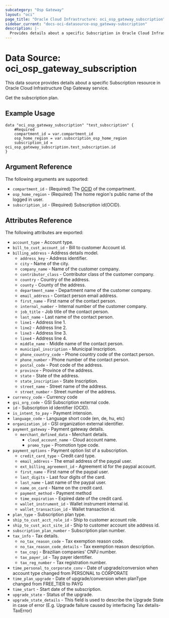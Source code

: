 ```yaml
---
subcategory: "Osp Gateway"
layout: "oci"
page_title: "Oracle Cloud Infrastructure: oci_osp_gateway_subscription"
sidebar_current: "docs-oci-datasource-osp_gateway-subscription"
description: |-
  Provides details about a specific Subscription in Oracle Cloud Infrastructure Osp Gateway service
---
```


# Data Source: oci_osp_gateway_subscription
This data source provides details about a specific Subscription resource in Oracle Cloud Infrastructure Osp Gateway service.

Get the subscription plan.

## Example Usage

```hcl
data "oci_osp_gateway_subscription" "test_subscription" {
	#Required
	compartment_id = var.compartment_id
	osp_home_region = var.subscription_osp_home_region
	subscription_id = oci_osp_gateway_subscription.test_subscription.id
}
```

## Argument Reference

The following arguments are supported:

* `compartment_id` - (Required) The [OCID](https://docs.cloud.oracle.com/iaas/Content/General/Concepts/identifiers.htm) of the compartment. 
* `osp_home_region` - (Required) The home region's public name of the logged in user. 
* `subscription_id` - (Required) Subscription id(OCID).


## Attributes Reference

The following attributes are exported:

* `account_type` - Account type.
* `bill_to_cust_account_id` - Bill to customer Account id.
* `billing_address` - Address details model.
	* `address_key` - Address identifier.
	* `city` - Name of the city.
	* `company_name` - Name of the customer company.
	* `contributor_class` - Contributor class of the customer company.
	* `country` - Country of the address.
	* `county` - County of the address.
	* `department_name` - Department name of the customer company.
	* `email_address` - Contact person email address.
	* `first_name` - First name of the contact person.
	* `internal_number` - Internal number of the customer company.
	* `job_title` - Job title of the contact person.
	* `last_name` - Last name of the contact person.
	* `line1` - Address line 1.
	* `line2` - Address line 2.
	* `line3` - Address line 3.
	* `line4` - Address line 4.
	* `middle_name` - Middle name of the contact person.
	* `municipal_inscription` - Municipal Inscription.
	* `phone_country_code` - Phone country code of the contact person.
	* `phone_number` - Phone number of the contact person.
	* `postal_code` - Post code of the address.
	* `province` - Province of the address.
	* `state` - State of the address.
	* `state_inscription` - State Inscription.
	* `street_name` - Street name of the address.
	* `street_number` - Street number of the address.
* `currency_code` - Currency code
* `gsi_org_code` - GSI Subscription external code.
* `id` - Subscription id identifier (OCID).
* `is_intent_to_pay` - Payment intension.
* `language_code` - Language short code (en, de, hu, etc)
* `organization_id` - GSI organization external identifier.
* `payment_gateway` - Payment gateway details.
	* `merchant_defined_data` - Merchant details.
		* `cloud_account_name` - Cloud account name.
		* `promo_type` - Promotion type code.
* `payment_options` - Payment option list of a subscription.
	* `credit_card_type` - Credit card type.
	* `email_address` - The email address of the paypal user.
	* `ext_billing_agreement_id` - Agreement id for the paypal account.
	* `first_name` - First name of the paypal user.
	* `last_digits` - Last four digits of the card.
	* `last_name` - Last name of the paypal user.
	* `name_on_card` - Name on the credit card.
	* `payment_method` - Payment method
	* `time_expiration` - Expired date of the credit card.
	* `wallet_instrument_id` - Wallet instrument internal id.
	* `wallet_transaction_id` - Wallet transaction id.
* `plan_type` - Subscription plan type.
* `ship_to_cust_acct_role_id` - Ship to customer account role.
* `ship_to_cust_acct_site_id` - Ship to customer account site address id.
* `subscription_plan_number` - Subscription plan number.
* `tax_info` - Tax details.
	* `no_tax_reason_code` - Tax exemption reason code.
	* `no_tax_reason_code_details` - Tax exemption reason description.
	* `tax_cnpj` - Brazilian companies' CNPJ number.
	* `tax_payer_id` - Tay payer identifier.
	* `tax_reg_number` - Tax registration number.
* `time_personal_to_corporate_conv` - Date of upgrade/conversion when account type changed from PERSONAL to CORPORATE
* `time_plan_upgrade` - Date of upgrade/conversion when planType changed from FREE_TIER to PAYG
* `time_start` - Start date of the subscription.
* `upgrade_state` - Status of the upgrade.
* `upgrade_state_details` - This field is used to describe the Upgrade State in case of error (E.g. Upgrade failure caused by interfacing Tax details- TaxError)


